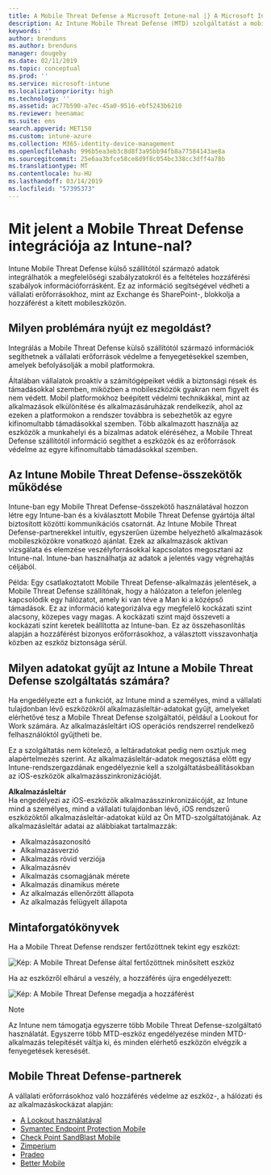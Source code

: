 ```yaml
---
title: A Mobile Threat Defense a Microsoft Intune-nal |} A Microsoft Intune-ban
description: Az Intune Mobile Threat Defense (MTD) szolgáltatást a mobileszköz-védelmi partnerével együtt használva eszközkockázaton alapuló módon védheti meg a vállalati erőforrásokhoz való hozzáférést.
keywords: ''
author: brenduns
ms.author: brenduns
manager: dougeby
ms.date: 02/11/2019
ms.topic: conceptual
ms.prod: ''
ms.service: microsoft-intune
ms.localizationpriority: high
ms.technology: ''
ms.assetid: ac77b590-a7ec-45a0-9516-ebf5243b6210
ms.reviewer: heenamac
ms.suite: ems
search.appverid: MET150
ms.custom: intune-azure
ms.collection: M365-identity-device-management
ms.openlocfilehash: 996b5ea3eb3c8d8f3a95bb94fb8a77584143ae8a
ms.sourcegitcommit: 25e6aa3bfce58ce8d9f8c054bc338cc3dff4a78b
ms.translationtype: MT
ms.contentlocale: hu-HU
ms.lasthandoff: 03/14/2019
ms.locfileid: "57395373"
---
```

# <a name="what-is-mobile-threat-defense-integration-with-intune"></a>Mit jelent a Mobile Threat Defense integrációja az Intune-nal?
Intune Mobile Threat Defense külső szállítótól származó adatok integrálhatók a megfelelőségi szabályzatokról és a feltételes hozzáférési szabályok információforrásként. Ez az információ segítségével védheti a vállalati erőforrásokhoz, mint az Exchange és SharePoint-, blokkolja a hozzáférést a kitett mobileszközön.  

## <a name="what-problem-does-this-solve"></a>Milyen problémára nyújt ez megoldást?
Integrálás a Mobile Threat Defense külső szállítótól származó információk segíthetnek a vállalati erőforrások védelme a fenyegetésekkel szemben, amelyek befolyásolják a mobil platformokra.  

Általában vállalatok proaktív a számítógépeiket védik a biztonsági rések és támadásokkal szemben, miközben a mobileszközök gyakran nem figyelt és nem védett. Mobil platformokhoz beépített védelmi technikákkal, mint az alkalmazások elkülönítése és alkalmazásáruházak rendelkezik, ahol az ezeken a platformokon a rendszer továbbra is sebezhetők az egyre kifinomultabb támadásokkal szemben. Több alkalmazott használja az eszközök a munkahelyi és a bizalmas adatok eléréséhez, a Mobile Threat Defense szállítótól információ segíthet a eszközök és az erőforrások védelme az egyre kifinomultabb támadásokkal szemben.  

## <a name="how-do-the-intune-mobile-threat-defense-connectors-work"></a>Az Intune Mobile Threat Defense-összekötők működése

Intune-ban egy Mobile Threat Defense-összekötő használatával hozzon létre egy Intune-ban és a kiválasztott Mobile Threat Defense gyártója által biztosított közötti kommunikációs csatornát. Az Intune Mobile Threat Defense-partnerekkel intuitív, egyszerűen üzembe helyezhető alkalmazások mobileszközökre vonatkozó ajánlat. Ezek az alkalmazások aktívan vizsgálata és elemzése veszélyforrásokkal kapcsolatos megosztani az Intune-nal. Intune-ban használhatja az adatok a jelentés vagy végrehajtás céljából.  

Példa: Egy csatlakoztatott Mobile Threat Defense-alkalmazás jelentések, a Mobile Threat Defense szállítónak, hogy a hálózaton a telefon jelenleg kapcsolódik egy hálózatot, amely ki van téve a Man ki a középső támadások. Ez az információ kategorizálva egy megfelelő kockázati szint alacsony, közepes vagy magas. A kockázati szint majd összeveti a kockázati szint keretek beállította az Intune-ban. Ez az összehasonlítás alapján a hozzáférést bizonyos erőforrásokhoz, a választott visszavonhatja közben az eszköz biztonsága sérül.

## <a name="what-data-does-intune-collect-for-mobile-threat-defense"></a>Milyen adatokat gyűjt az Intune a Mobile Threat Defense szolgáltatás számára?

Ha engedélyezte ezt a funkciót, az Intune mind a személyes, mind a vállalati tulajdonban lévő eszközökről alkalmazásleltár-adatokat gyűjt, amelyeket elérhetővé tesz a Mobile Threat Defense szolgáltatói, például a Lookout for Work számára. Az alkalmazásleltárt iOS operációs rendszerrel rendelkező felhasználóktól gyűjtheti be.

Ez a szolgáltatás nem kötelező, a leltáradatokat pedig nem osztjuk meg alapértelmezés szerint. Az alkalmazásleltár-adatok megosztása előtt egy Intune-rendszergazdának engedélyeznie kell a szolgáltatásbeállításokban az iOS-eszközök alkalmazásszinkronizációját.

**Alkalmazásleltár**  
Ha engedélyezi az iOS-eszközök alkalmazásszinkronizáicóját, az Intune mind a személyes, mind a vállalati tulajdonban lévő, iOS rendszerű eszközöktől alkalmazásleltár-adatokat küld az Ön MTD-szolgáltatójának. Az alkalmazásleltár adatai az alábbiakat tartalmazzák:

 - Alkalmazásazonosító
 - Alkalmazásverzió
 - Alkalmazás rövid verziója
 - Alkalmazásnév
 - Alkalmazás csomagjának mérete
 - Alkalmazás dinamikus mérete
 - Az alkalmazás ellenőrzött állapota
 - Az alkalmazás felügyelt állapota

## <a name="sample-scenarios"></a>Mintaforgatókönyvek

Ha a Mobile Threat Defense rendszer fertőzöttnek tekint egy eszközt:

![Kép: A Mobile Threat Defense által fertőzöttnek minősített eszköz](./media/MTD-image-1.png)

Ha az eszközről elhárul a veszély, a hozzáférés újra engedélyezett:

![Kép: A Mobile Threat Defense megadja a hozzáférést](./media/MTD-image-2.png)

> [!NOTE] 
> Az Intune nem támogatja egyszerre több Mobile Threat Defense-szolgáltató használatát. Egyszerre több MTD-eszköz engedélyezése minden MTD-alkalmazás telepítését váltja ki, és minden elérhető eszközön elvégzik a fenyegetések keresését.

## <a name="mobile-threat-defense-partners"></a>Mobile Threat Defense-partnerek

A vállalati erőforrásokhoz való hozzáférés védelme az eszköz-, a hálózati és az alkalmazáskockázat alapján:

- [A Lookout használatával](lookout-mobile-threat-defense-connector.md)
- [Symantec Endpoint Protection Mobile](skycure-mobile-threat-defense-connector.md)
- [Check Point SandBlast Mobile](checkpoint-sandblast-mobile-mobile-threat-defense-connector.md)
- [Zimperium](zimperium-mobile-threat-defense-connector.md)
- [Pradeo](pradeo-mobile-threat-defense-connector.md)
- [Better Mobile](better-mobile-threat-defense-connector.md)
